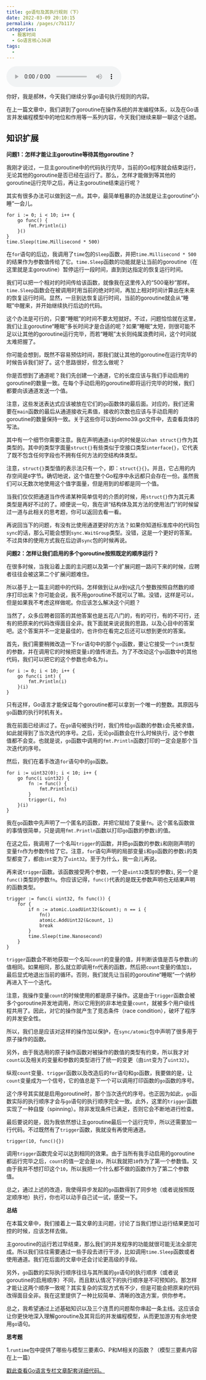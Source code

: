 ```yaml
---
title: go语句及其执行规则（下）
date: 2022-03-09 20:10:15
permalink: /pages/c7b117/
categories:
  - 极客时间
  - Go语言核心36讲
tags:
  - 
---
```

<audio title="17.go语句及其执行规则（下）" src="https://static001.geekbang.org/resource/audio/32/69/320eb1c9984006456cf43768d3b0b369.mp3" controls="controls"></audio> 
<p>你好，我是郝林，今天我们继续分享go语句执行规则的内容。</p>
<p>在上一篇文章中，我们讲到了goroutine在操作系统的并发编程体系，以及在Go语言并发编程模型中的地位和作用等一系列内容，今天我们继续来聊一聊这个话题。</p>
<h2>知识扩展</h2>
<p><strong>问题1：怎样才能让主goroutine等待其他goroutine？</strong></p>
<p>我刚才说过，一旦主goroutine中的代码执行完毕，当前的Go程序就会结束运行，无论其他的goroutine是否已经在运行了。那么，怎样才能做到等其他的goroutine运行完毕之后，再让主goroutine结束运行呢？</p>
<p>其实有很多办法可以做到这一点。其中，最简单粗暴的办法就是让主goroutine“小睡”一会儿。</p>
<pre><code>for i := 0; i &lt; 10; i++ {
	go func() {
		fmt.Println(i)
	}()
}
time.Sleep(time.Millisecond * 500)
</code></pre>
<p>在<code>for</code>语句的后边，我调用了<code>time</code>包的<code>Sleep</code>函数，并把<code>time.Millisecond * 500</code>的结果作为参数值传给了它。<code>time.Sleep</code>函数的功能就是让当前的goroutine（在这里就是主goroutine）暂停运行一段时间，直到到达指定的恢复运行时间。</p>
<p>我们可以把一个相对的时间传给该函数，就像我在这里传入的“500毫秒”那样。<code>time.Sleep</code>函数会在被调用时用当前的绝对时间，再加上相对时间计算出在未来的恢复运行时间。显然，一旦到达恢复运行时间，当前的goroutine就会从“睡眠”中醒来，并开始继续执行后边的代码。</p><!-- [[[read_end]]] -->
<p>这个办法是可行的，只要“睡眠”的时间不要太短就好。不过，问题恰恰就在这里，我们让主goroutine“睡眠”多长时间才是合适的呢？如果“睡眠”太短，则很可能不足以让其他的goroutine运行完毕，而若“睡眠”太长则纯属浪费时间，这个时间就太难把握了。</p>
<p>你可能会想到，既然不容易预估时间，那我们就让其他的goroutine在运行完毕的时候告诉我们好了。这个思路很好，但怎么做呢？</p>
<p>你是否想到了通道呢？我们先创建一个通道，它的长度应该与我们手动启用的goroutine的数量一致。在每个手动启用的goroutine即将运行完毕的时候，我们都要向该通道发送一个值。</p>
<p>注意，这些发送表达式应该被放在它们的<code>go</code>函数体的最后面。对应的，我们还需要在<code>main</code>函数的最后从通道接收元素值，接收的次数也应该与手动启用的goroutine的数量保持一致。关于这些你可以到demo39.go文件中，去查看具体的写法。</p>
<p>其中有一个细节你需要注意。我在声明通道<code>sign</code>的时候是以<code>chan struct{}</code>作为其类型的。其中的类型字面量<code>struct{}</code>有些类似于空接口类型<code>interface{}</code>，它代表了既不包含任何字段也不拥有任何方法的空结构体类型。</p>
<p>注意，<code>struct{}</code>类型值的表示法只有一个，即：<code>struct{}{}</code>。并且，它占用的内存空间是<code>0</code>字节。确切地说，这个值在整个Go程序中永远都只会存在一份。虽然我们可以无数次地使用这个值字面量，但是用到的却都是同一个值。</p>
<p>当我们仅仅把通道当作传递某种简单信号的介质的时候，用<code>struct{}</code>作为其元素类型是再好不过的了。顺便说一句，我在讲“结构体及其方法的使用法门”的时候留过一道与此相关的思考题，你可以返回去看一看。</p>
<p>再说回当下的问题，有没有比使用通道更好的方法？如果你知道标准库中的代码包<code>sync</code>的话，那么可能会想到<code>sync.WaitGroup</code>类型。没错，这是一个更好的答案。不过具体的使用方式我在后边讲<code>sync</code>包的时候再说。</p>
<p><strong>问题2：怎样让我们启用的多个goroutine按照既定的顺序运行？</strong></p>
<p>在很多时候，当我沿着上面的主问题以及第一个扩展问题一路问下来的时候，应聘者往往会被这第二个扩展问题难住。</p>
<p>所以基于上一篇主问题中的代码，怎样做到让从<code>0</code>到<code>9</code>这几个整数按照自然数的顺序打印出来？你可能会说，我不用goroutine不就可以了嘛。没错，这样是可以，但是如果我不考虑这样做呢。你应该怎么解决这个问题？</p>
<p>当然了，众多应聘者回答的其他答案也是五花八门的，有的可行，有的不可行，还有的把原来的代码改得面目全非。我下面就来说说我的思路，以及心目中的答案吧。这个答案并不一定是最佳的，也许你在看完之后还可以想到更优的答案。</p>
<p>首先，我们需要稍微改造一下<code>for</code>语句中的那个<code>go</code>函数，要让它接受一个<code>int</code>类型的参数，并在调用它的时候把变量<code>i</code>的值传进去。为了不改动这个<code>go</code>函数中的其他代码，我们可以把它的这个参数也命名为<code>i</code>。</p>
<pre><code>for i := 0; i &lt; 10; i++ {
	go func(i int) {
		fmt.Println(i)
	}(i)
}
</code></pre>
<p>只有这样，Go语言才能保证每个goroutine都可以拿到一个唯一的整数。其原因与<code>go</code>函数的执行时机有关。</p>
<p>我在前面已经讲过了。在<code>go</code>语句被执行时，我们传给<code>go</code>函数的参数<code>i</code>会先被求值，如此就得到了当次迭代的序号。之后，无论<code>go</code>函数会在什么时候执行，这个参数值都不会变。也就是说，<code>go</code>函数中调用的<code>fmt.Println</code>函数打印的一定会是那个当次迭代的序号。</p>
<p>然后，我们在着手改造<code>for</code>语句中的<code>go</code>函数。</p>
<pre><code>for i := uint32(0); i &lt; 10; i++ {
	go func(i uint32) {
		fn := func() {
			fmt.Println(i)
		}
		trigger(i, fn)
	}(i)
}
</code></pre>
<p>我在<code>go</code>函数中先声明了一个匿名的函数，并把它赋给了变量<code>fn</code>。这个匿名函数做的事情很简单，只是调用<code>fmt.Println</code>函数以打印<code>go</code>函数的参数<code>i</code>的值。</p>
<p>在这之后，我调用了一个名叫<code>trigger</code>的函数，并把<code>go</code>函数的参数<code>i</code>和刚刚声明的变量<code>fn</code>作为参数传给了它。注意，<code>for</code>语句声明的局部变量<code>i</code>和<code>go</code>函数的参数<code>i</code>的类型都变了，都由<code>int</code>变为了<code>uint32</code>。至于为什么，我一会儿再说。</p>
<p>再来说<code>trigger</code>函数。该函数接受两个参数，一个是<code>uint32</code>类型的参数<code>i</code>, 另一个是<code>func()</code>类型的参数<code>fn</code>。你应该记得，<code>func()</code>代表的是既无参数声明也无结果声明的函数类型。</p>
<pre><code>trigger := func(i uint32, fn func()) {
	for {
		if n := atomic.LoadUint32(&amp;count); n == i {
			fn()
			atomic.AddUint32(&amp;count, 1)
			break
		}
		time.Sleep(time.Nanosecond)
	}
}
</code></pre>
<p><code>trigger</code>函数会不断地获取一个名叫<code>count</code>的变量的值，并判断该值是否与参数<code>i</code>的值相同。如果相同，那么就立即调用<code>fn</code>代表的函数，然后把<code>count</code>变量的值加<code>1</code>，最后显式地退出当前的循环。否则，我们就先让当前的goroutine“睡眠”一个纳秒再进入下一个迭代。</p>
<p>注意，我操作变量<code>count</code>的时候使用的都是原子操作。这是由于<code>trigger</code>函数会被多个goroutine并发地调用，所以它用到的非本地变量<code>count</code>，就被多个用户级线程共用了。因此，对它的操作就产生了竞态条件（race condition），破坏了程序的并发安全性。</p>
<p>所以，我们总是应该对这样的操作加以保护，在<code>sync/atomic</code>包中声明了很多用于原子操作的函数。</p>
<p>另外，由于我选用的原子操作函数对被操作的数值的类型有约束，所以我才对<code>count</code>以及相关的变量和参数的类型进行了统一的变更（由<code>int</code>变为了<code>uint32</code>）。</p>
<p>纵观<code>count</code>变量、<code>trigger</code>函数以及改造后的<code>for</code>语句和<code>go</code>函数，我要做的是，让<code>count</code>变量成为一个信号，它的值总是下一个可以调用打印函数的<code>go</code>函数的序号。</p>
<p>这个序号其实就是启用goroutine时，那个当次迭代的序号。也正因为如此，<code>go</code>函数实际的执行顺序才会与<code>go</code>语句的执行顺序完全一致。此外，这里的<code>trigger</code>函数实现了一种自旋（spinning）。除非发现条件已满足，否则它会不断地进行检查。</p>
<p>最后要说的是，因为我依然想让主goroutine最后一个运行完毕，所以还需要加一行代码。不过既然有了<code>trigger</code>函数，我就没有再使用通道。</p>
<pre><code>trigger(10, func(){})
</code></pre>
<p>调用<code>trigger</code>函数完全可以达到相同的效果。由于当所有我手动启用的goroutine都运行完毕之后，<code>count</code>的值一定会是<code>10</code>，所以我就把<code>10</code>作为了第一个参数值。又由于我并不想打印这个<code>10</code>，所以我把一个什么都不做的函数作为了第二个参数值。</p>
<p>总之，通过上述的改造，我使得异步发起的<code>go</code>函数得到了同步地（或者说按照既定顺序地）执行，你也可以动手自己试一试，感受一下。</p>
<p><strong>总结</strong></p>
<p>在本篇文章中，我们接着上一篇文章的主问题，讨论了当我们想让运行结果更加可控的时候，应该怎样去做。</p>
<p>主goroutine的运行若过早结束，那么我们的并发程序的功能就很可能无法全部完成。所以我们往往需要通过一些手段去进行干涉，比如调用<code>time.Sleep</code>函数或者使用通道。我们在后面的文章中还会讨论更高级的手段。</p>
<p>另外，<code>go</code>函数的实际执行顺序往往与其所属的<code>go</code>语句的执行顺序（或者说goroutine的启用顺序）不同，而且默认情况下的执行顺序是不可预知的。那怎样才能让这两个顺序一致呢？其实复杂的实现方式有不少，但是可能会把原来的代码改得面目全非。我在这里提供了一种比较简单、清晰的改造方案，供你参考。</p>
<p>总之，我希望通过上述基础知识以及三个连贯的问题帮你串起一条主线。这应该会让你更快地深入理解goroutine及其背后的并发编程模型，从而更加游刃有余地使用<code>go</code>语句。</p>
<p><strong>思考题</strong></p>
<p>1.<code>runtime</code>包中提供了哪些与模型三要素G、P和M相关的函数？（模型三要素内容在上一篇）</p>
<p><a href="https://github.com/hyper0x/Golang_Puzzlers">戳此查看Go语言专栏文章配套详细代码。</a></p>
<p></p>
